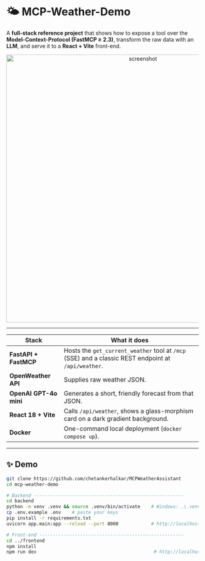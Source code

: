 # 🌤️ MCP-Weather-Demo

A **full-stack reference project** that shows how to expose a tool over the **Model-Context-Protocol (FastMCP ≥ 2.3)**, transform the raw data with an **LLM**, and serve it to a **React + Vite** front-end.

<p align="center">
  <img width="700" alt="screenshot" src="docs/screenshot.png">
</p>

---

| Stack | What it does |
|-------|--------------|
| **FastAPI + FastMCP** | Hosts the `get_current_weather` tool at `/mcp` (SSE) and a classic REST endpoint at `/api/weather`. |
| **OpenWeather API** | Supplies raw weather JSON. |
| **OpenAI GPT-4o mini** | Generates a short, friendly forecast from that JSON. |
| **React 18 + Vite** | Calls `/api/weather`, shows a glass-morphism card on a dark gradient background. |
| **Docker** | One-command local deployment (`docker compose up`). |

---

## ✨ Demo

```bash
git clone https://github.com/chetankerhalkar/MCPWeatherAssistant
cd mcp-weather-demo

# Backend -------------------------------------------------------
cd backend
python -m venv .venv && source .venv/bin/activate    # Windows: .\.venv\Scripts\activate
cp .env.example .env    # paste your keys
pip install -r requirements.txt
uvicorn app.main:app --reload --port 8000            # http://localhost:8000/api/health

# Front-end -----------------------------------------------------
cd ../frontend
npm install
npm run dev                                           # http://localhost:5173

